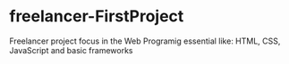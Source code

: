 # freelancer-FirstProject
Freelancer project focus in the Web Programig essential like: HTML, CSS, JavaScript and basic frameworks 

